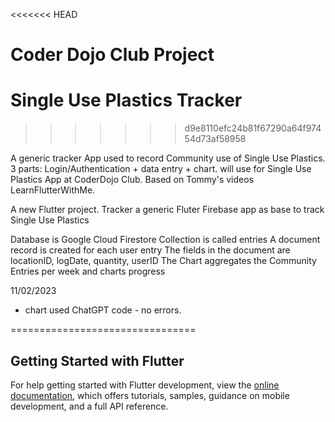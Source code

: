 <<<<<<< HEAD
# Coder Dojo Club Project
# Single Use Plastics Tracker
>>>>>>> d9e8110efc24b81f67290a64f97454d73af58958

A generic tracker App
used to record Community use of Single Use Plastics.
3 parts: Login/Authentication + data entry + chart.
will use for Single Use Plastics App at CoderDojo Club.
Based on Tommy's videos LearnFlutterWithMe.

A new Flutter project.
Tracker a generic Fluter Firebase app as base to track Single Use Plastics

Database is Google Cloud Firestore
Collection is called entries
A document record is created for each user entry
The fields in the document are locationID, logDate, quantity, userID
The Chart aggregates the Community Entries per week and charts progress

11/02/2023
- chart used ChatGPT code  - no errors.

================================
## Getting Started with Flutter

For help getting started with Flutter development, view the
[online documentation](https://docs.flutter.dev/), which offers tutorials,
samples, guidance on mobile development, and a full API reference.